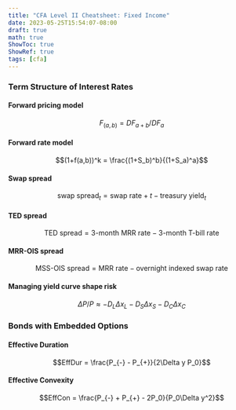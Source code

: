 ```yaml
---
title: "CFA Level II Cheatsheet: Fixed Income"
date: 2023-05-25T15:54:07-08:00
draft: true
math: true
ShowToc: true
ShowRef: true
tags: [cfa]
---
```

### Term Structure of Interest Rates
#### Forward pricing model
$$F_{(a,b)} = DF_{a+b} / DF_{a}$$
#### Forward rate model
$$(1+f(a,b))^k = \frac{(1+S_b)^b}{(1+S_a)^a}$$
#### Swap spread
$$\text{swap spread}_t = \text{swap rate}+t - \text{treasury yield}_t$$
#### TED spread
$$\text{TED spread} = \text{3-month MRR rate} - \text{3-month T-bill rate}$$
#### MRR-OIS spread
$$\text{MSS-OIS spread} = \text{MRR rate} - \text{overnight indexed swap rate}$$
#### Managing yield curve shape risk
$$\Delta P/P \approx -D_L\Delta x_L - D_S\Delta x_S - D_C\Delta x_C$$

### Bonds with Embedded Options
#### Effective Duration
$$EffDur = \frac{P_{-} - P_{+}}{2\Delta y P_0}$$
#### Effective Convexity
$$EffCon = \frac{P_{-} + P_{+} - 2P_0}{P_0\Delta y^2}$$